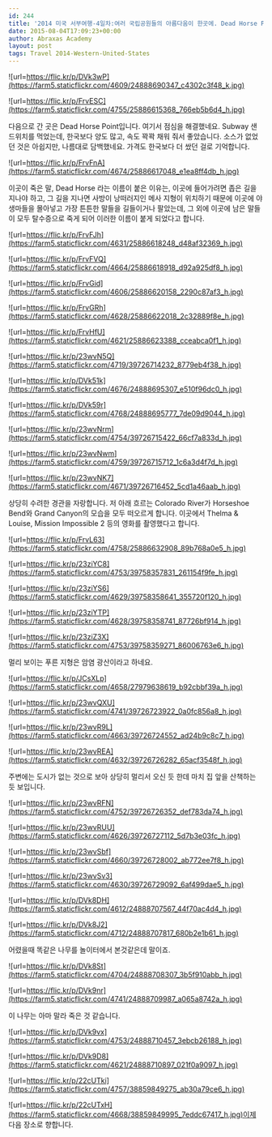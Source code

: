 ```yaml
---
id: 244
title: '2014 미국 서부여행-4일차:여러 국립공원들의 아름다움이 한곳에. Dead Horse Point(데드 홀스 포인트) &#8211; (October 6, 2014)'
date: 2015-08-04T17:09:23+00:00
author: Abraxas Academy
layout: post
tags: Travel 2014-Western-United-States
---
```

![url=https://flic.kr/p/DVk3wP](https://farm5.staticflickr.com/4609/24888690347_c4302c3f48_k.jpg)

![url=https://flic.kr/p/FrvESC](https://farm5.staticflickr.com/4755/25886615368_766eb5b6d4_h.jpg)

다음으로 간 곳은 Dead Horse Point입니다. 여기서 점심을 해결했네요. Subway 샌드위치를 먹었는데, 한국보다 양도 많고, 속도 꽉꽉 채워 줘서 좋았습니다. 소스가 없었던 것은 아쉽지만, 나름대로 담백했네요. 가격도 한국보다 더 쌌던 걸로 기억합니다.

![url=https://flic.kr/p/FrvFnA](https://farm5.staticflickr.com/4674/25886617048_e1ea8ff4db_h.jpg)

이곳이 죽은 말, Dead Horse 라는 이름이 붙은 이유는, 이곳에 들어가려면 좁은 길을 지나야 하고, 그 길을 지나면 사방이 낭떠러지인 메사 지형이 위치하기 때문에 이곳에 야생마들을 몰아넣고 가장 튼튼한 말들을 길들이거나 팔았는데, 그 외에 이곳에 남은 말들이 모두 탈수증으로 죽게 되어 이러한 이름이 붙게 되었다고 합니다.

![url=https://flic.kr/p/FrvFJh](https://farm5.staticflickr.com/4631/25886618248_d48af32369_h.jpg)

![url=https://flic.kr/p/FrvFVQ](https://farm5.staticflickr.com/4664/25886618918_d92a925df8_h.jpg)

![url=https://flic.kr/p/FrvGid](https://farm5.staticflickr.com/4606/25886620158_2290c87af3_h.jpg)

![url=https://flic.kr/p/FrvGRh](https://farm5.staticflickr.com/4628/25886622018_2c32889f8e_h.jpg)

![url=https://flic.kr/p/FrvHfU](https://farm5.staticflickr.com/4621/25886623388_cceabca0f1_h.jpg)

![url=https://flic.kr/p/23wvN5Q](https://farm5.staticflickr.com/4719/39726714232_8779eb4f38_h.jpg)

![url=https://flic.kr/p/DVk51k](https://farm5.staticflickr.com/4676/24888695307_e510f96dc0_h.jpg)

![url=https://flic.kr/p/DVk59r](https://farm5.staticflickr.com/4768/24888695777_7de09d9044_h.jpg)

![url=https://flic.kr/p/23wvNrm](https://farm5.staticflickr.com/4754/39726715422_66cf7a833d_h.jpg)

![url=https://flic.kr/p/23wvNwm](https://farm5.staticflickr.com/4759/39726715712_1c6a3d4f7d_h.jpg)

![url=https://flic.kr/p/23wvNK7](https://farm5.staticflickr.com/4671/39726716452_5cd1a46aab_h.jpg)

상당히 수려한 경관을 자랑합니다. 저 아래 흐르는 Colorado River가 Horseshoe Bend와 Grand Canyon의 모습을 모두 떠오르게 합니다. 이곳에서 Thelma & Louise, Mission Impossible 2 등의 영화를 촬영했다고 합니다.

![url=https://flic.kr/p/FrvL63](https://farm5.staticflickr.com/4758/25886632908_89b768a0e5_h.jpg)

![url=https://flic.kr/p/23ziYC8](https://farm5.staticflickr.com/4753/39758357831_261154f9fe_h.jpg)

![url=https://flic.kr/p/23ziYS6](https://farm5.staticflickr.com/4629/39758358641_355720f120_h.jpg)

![url=https://flic.kr/p/23ziYTP](https://farm5.staticflickr.com/4628/39758358741_87726bf914_h.jpg)

![url=https://flic.kr/p/23ziZ3X](https://farm5.staticflickr.com/4753/39758359271_86006763e6_h.jpg)

멀리 보이는 푸른 지형은 암염 광산이라고 하네요.

![url=https://flic.kr/p/JCsXLp](https://farm5.staticflickr.com/4658/27979638619_b92cbbf39a_h.jpg)

![url=https://flic.kr/p/23wvQXU](https://farm5.staticflickr.com/4741/39726723922_0a0fc856a8_h.jpg)

![url=https://flic.kr/p/23wvR9L](https://farm5.staticflickr.com/4663/39726724552_ad24b9c8c7_h.jpg)

![url=https://flic.kr/p/23wvREA](https://farm5.staticflickr.com/4632/39726726282_65acf3548f_h.jpg)

주변에는 도시가 없는 것으로 보아 상당히 멀리서 오신 듯 한데 마치 집 앞을 산책하는 듯 보입니다.

![url=https://flic.kr/p/23wvRFN](https://farm5.staticflickr.com/4752/39726726352_def783da74_h.jpg)

![url=https://flic.kr/p/23wvRUU](https://farm5.staticflickr.com/4626/39726727112_5d7b3e03fc_h.jpg)

![url=https://flic.kr/p/23wvSbf](https://farm5.staticflickr.com/4660/39726728002_ab772ee7f8_h.jpg)

![url=https://flic.kr/p/23wvSv3](https://farm5.staticflickr.com/4630/39726729092_6af499dae5_h.jpg)

![url=https://flic.kr/p/DVk8DH](https://farm5.staticflickr.com/4612/24888707567_44f70ac4d4_h.jpg)

![url=https://flic.kr/p/DVk8J2](https://farm5.staticflickr.com/4712/24888707817_680b2e1b61_h.jpg)

어렸을때 똑같은 나무를 놀이터에서 본것같은데 말이죠.

![url=https://flic.kr/p/DVk8St](https://farm5.staticflickr.com/4704/24888708307_3b5f910abb_h.jpg)

![url=https://flic.kr/p/DVk9nr](https://farm5.staticflickr.com/4741/24888709987_a065a8742a_h.jpg)

이 나무는 아마 말라 죽은 것 같습니다. 

![url=https://flic.kr/p/DVk9vx](https://farm5.staticflickr.com/4753/24888710457_3ebcb26188_h.jpg)

![url=https://flic.kr/p/DVk9D8](https://farm5.staticflickr.com/4621/24888710897_021f0a9097_h.jpg)

![url=https://flic.kr/p/22cUTki](https://farm5.staticflickr.com/4757/38859849275_ab30a79ce6_h.jpg)

![url=https://flic.kr/p/22cUTxH](https://farm5.staticflickr.com/4668/38859849995_7eddc67417_h.jpg)이제 다음 장소로 향합니다.
